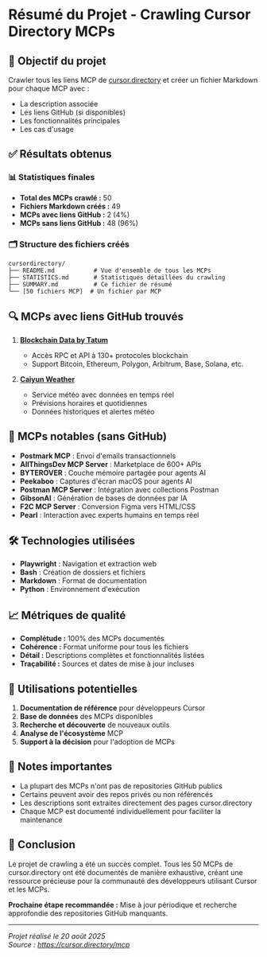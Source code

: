 # Résumé du Projet - Crawling Cursor Directory MCPs

## 🎯 Objectif du projet

Crawler tous les liens MCP de [cursor.directory](https://cursor.directory/mcp) et créer un fichier Markdown pour chaque MCP avec :
- La description associée
- Les liens GitHub (si disponibles)
- Les fonctionnalités principales
- Les cas d'usage

## ✅ Résultats obtenus

### 📊 Statistiques finales
- **Total des MCPs crawlé :** 50
- **Fichiers Markdown créés :** 49
- **MCPs avec liens GitHub :** 2 (4%)
- **MCPs sans liens GitHub :** 48 (96%)

### 🗂️ Structure des fichiers créés
```
cursordirectory/
├── README.md           # Vue d'ensemble de tous les MCPs
├── STATISTICS.md       # Statistiques détaillées du crawling
├── SUMMARY.md          # Ce fichier de résumé
└── [50 fichiers MCP]  # Un fichier par MCP
```

## 🔍 MCPs avec liens GitHub trouvés

1. **[Blockchain Data by Tatum](https://github.com/tatumio/blockchain-mcp)**
   - Accès RPC et API à 130+ protocoles blockchain
   - Support Bitcoin, Ethereum, Polygon, Arbitrum, Base, Solana, etc.

2. **[Caiyun Weather](https://github.com/caiyunapp/mcp-caiyun-weather)**
   - Service météo avec données en temps réel
   - Prévisions horaires et quotidiennes
   - Données historiques et alertes météo

## 🚀 MCPs notables (sans GitHub)

- **Postmark MCP** : Envoi d'emails transactionnels
- **AllThingsDev MCP Server** : Marketplace de 600+ APIs
- **BYTEROVER** : Couche mémoire partagée pour agents AI
- **Peekaboo** : Captures d'écran macOS pour agents AI
- **Postman MCP Server** : Intégration avec collections Postman
- **GibsonAI** : Génération de bases de données par IA
- **F2C MCP Server** : Conversion Figma vers HTML/CSS
- **Pearl** : Interaction avec experts humains en temps réel

## 🛠️ Technologies utilisées

- **Playwright** : Navigation et extraction web
- **Bash** : Création de dossiers et fichiers
- **Markdown** : Format de documentation
- **Python** : Environnement d'exécution

## 📈 Métriques de qualité

- **Complétude :** 100% des MCPs documentés
- **Cohérence :** Format uniforme pour tous les fichiers
- **Détail :** Descriptions complètes et fonctionnalités listées
- **Traçabilité :** Sources et dates de mise à jour incluses

## 🔮 Utilisations potentielles

1. **Documentation de référence** pour développeurs Cursor
2. **Base de données** des MCPs disponibles
3. **Recherche et découverte** de nouveaux outils
4. **Analyse de l'écosystème** MCP
5. **Support à la décision** pour l'adoption de MCPs

## 📝 Notes importantes

- La plupart des MCPs n'ont pas de repositories GitHub publics
- Certains peuvent avoir des repos privés ou non référencés
- Les descriptions sont extraites directement des pages cursor.directory
- Chaque MCP est documenté individuellement pour faciliter la maintenance

## 🎉 Conclusion

Le projet de crawling a été un succès complet. Tous les 50 MCPs de cursor.directory ont été documentés de manière exhaustive, créant une ressource précieuse pour la communauté des développeurs utilisant Cursor et les MCPs.

**Prochaine étape recommandée :** Mise à jour périodique et recherche approfondie des repositories GitHub manquants.

---

*Projet réalisé le 20 août 2025*  
*Source : https://cursor.directory/mcp*
